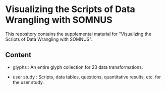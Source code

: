 # Visualizing the Scripts of Data Wrangling with SOMNUS

This repository contains the supplemental material for "Visualizing the Scripts of Data Wrangling with SOMNUS".



## Content

- glyphs : An entire glyph collection for 23 data transformations.

- user study : Scripts, data tables, questions, quantitative results, etc. for the user study.

